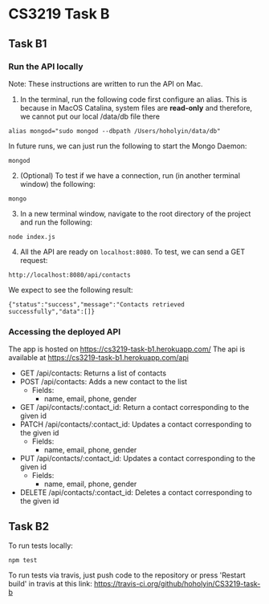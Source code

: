 # CS3219 Task B

## Task B1 
### Run the API locally
Note: These instructions are written to run the API on Mac.

1. In the terminal, run the following code first configure an alias. This is because in MacOS Catalina, system files are **read-only** and 
therefore, we cannot put our local /data/db file there
```
alias mongod="sudo mongod --dbpath /Users/hoholyin/data/db"
```

In future runs, we can just run the following to start the Mongo Daemon:
```
mongod
```

2. (Optional) To test if we have a connection, run (in another terminal window) the following:
```
mongo
```

3. In a new terminal window, navigate to the root directory of the project and run the following:
```
node index.js
```

4. All the API are ready on `localhost:8080`. To test, we can send a GET request:
```
http://localhost:8080/api/contacts
```
We expect to see the following result:
```
{"status":"success","message":"Contacts retrieved successfully","data":[]}
```
### Accessing the deployed API
The app is hosted on https://cs3219-task-b1.herokuapp.com/
The api is available at https://cs3219-task-b1.herokuapp.com/api

- GET /api/contacts: Returns a list of contacts
- POST /api/contacts: Adds a new contact to the list
  - Fields:
     - name, email, phone, gender
- GET /api/contacts/:contact_id: Return a contact corresponding to the given id
- PATCH /api/contacts/:contact_id: Updates a contact corresponding to the given id
  - Fields:
     - name, email, phone, gender
- PUT /api/contacts/:contact_id: Updates a contact corresponding to the given id
  - Fields:
     - name, email, phone, gender
- DELETE /api/contacts/:contact_id: Deletes a contact corresponding to the given id

## Task B2
To run tests locally:
```
npm test
```

To run tests via travis, just push code to the repository or press 'Restart build' in travis at this link:
https://travis-ci.org/github/hoholyin/CS3219-task-b
